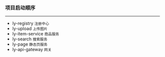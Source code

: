 ### 项目启动顺序

------

- ly-registry                        `注册中心`
- ly-upload                         `上传图片`
- ly-item-service                `商品服务`
- ly-search                `搜索服务`
- ly-page                `静态页服务`
- ly-api-gateway                `网关`

